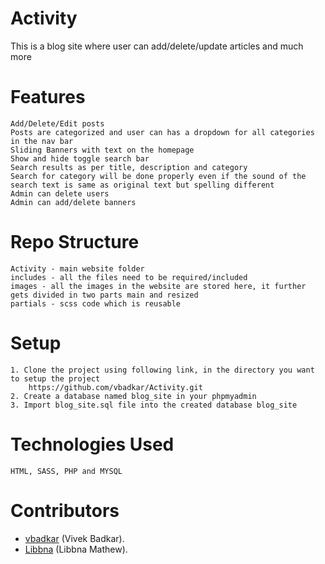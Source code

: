# Activity
This is a blog site where user can add/delete/update articles and much more

# Features
	Add/Delete/Edit posts
	Posts are categorized and user can has a dropdown for all categories in the nav bar
	Sliding Banners with text on the homepage
	Show and hide toggle search bar
	Search results as per title, description and category
	Search for category will be done properly even if the sound of the search text is same as original text but spelling different
	Admin can delete users
	Admin can add/delete banners
	
# Repo Structure
	Activity - main website folder
	includes - all the files need to be required/included
	images - all the images in the website are stored here, it further gets divided in two parts main and resized
	partials - scss code which is reusable
	
# Setup 
	1. Clone the project using following link, in the directory you want to setup the project
		https://github.com/vbadkar/Activity.git
	2. Create a database named blog_site in your phpmyadmin
	3. Import blog_site.sql file into the created database blog_site

# Technologies Used
	HTML, SASS, PHP and MYSQL
	
# Contributors
* [vbadkar](https://github.com/vbadkar) (Vivek Badkar).
* [Libbna](https://github.com/Libbna/) (Libbna Mathew).